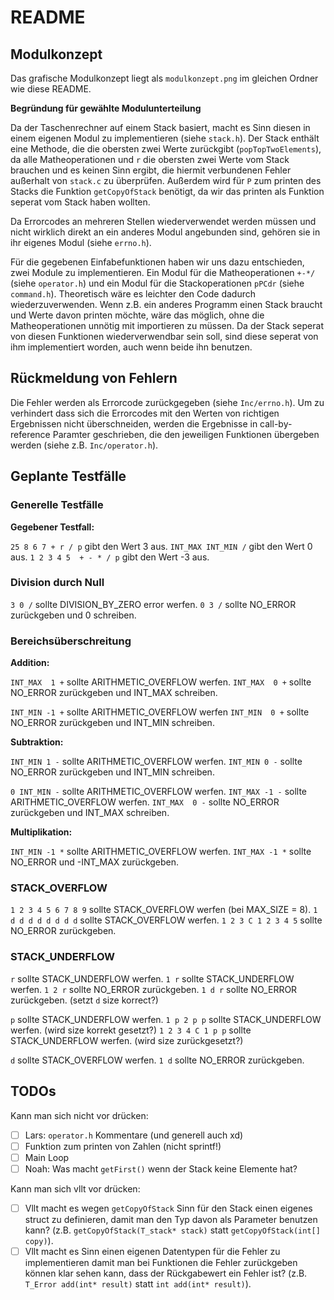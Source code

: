 # README

## Modulkonzept

Das grafische Modulkonzept liegt als `modulkonzept.png` im gleichen Ordner wie diese README.

**Begründung für gewählte Modulunterteilung**

Da der Taschenrechner auf einem Stack basiert, macht es Sinn diesen in einem eigenen Modul zu implementieren (siehe `stack.h`). Der Stack enthält eine Methode, die die obersten zwei Werte zurückgibt (`popTopTwoElements`), da alle Matheoperationen und `r` die obersten zwei Werte vom Stack brauchen und es keinen Sinn ergibt, die hiermit verbundenen Fehler außerhalt von `stack.c` zu überprüfen. Außerdem wird für `P` zum printen des Stacks die Funktion `getCopyOfStack` benötigt, da wir das printen als Funktion seperat vom Stack haben wollten.

Da Errorcodes an mehreren Stellen wiederverwendet werden müssen und nicht wirklich direkt an ein anderes Modul angebunden sind, gehören sie in ihr eigenes Modul (siehe `errno.h`).

Für die gegebenen Einfabefunktionen haben wir uns dazu entschieden, zwei Module zu implementieren. Ein Modul für die Matheoperationen `+-*/` (siehe `operator.h`) und ein Modul für die Stackoperationen `pPCdr` (siehe `command.h`). Theoretisch wäre es leichter den Code dadurch wiederzuverwenden. Wenn z.B. ein anderes Programm einen Stack braucht und Werte davon printen möchte, wäre das möglich, ohne die Matheoperationen unnötig mit importieren zu müssen. Da der Stack seperat von diesen Funktionen wiederverwendbar sein soll, sind diese seperat von ihm implementiert worden, auch wenn beide ihn benutzen.

## Rückmeldung von Fehlern

Die Fehler werden als Errorcode zurückgegeben (siehe `Inc/errno.h`). Um zu verhindert dass sich die Errorcodes mit den Werten von richtigen Ergebnissen nicht überschneiden, werden die Ergebnisse in call-by-reference Paramter geschrieben, die den jeweiligen Funktionen übergeben werden (siehe z.B. `Inc/operator.h`).


## Geplante Testfälle

### Generelle Testfälle 

**Gegebener Testfall:**

`25 8 6 7 + r / p` gibt den Wert 3 aus.
`INT_MAX INT_MIN /` gibt den Wert 0 aus.
`1 2 3 4 5  + - * / p` gibt den Wert -3 aus.

### Division durch Null

`3 0 /` sollte DIVISION_BY_ZERO error werfen.
`0 3 /` sollte NO_ERROR zurückgeben und 0 schreiben.

### Bereichsüberschreitung

**Addition:**

`INT_MAX  1 +` sollte ARITHMETIC_OVERFLOW werfen.
`INT_MAX  0 +` sollte NO_ERROR zurückgeben und INT_MAX schreiben.

`INT_MIN -1 +` sollte ARITHMETIC_OVERFLOW werfen
`INT_MIN  0 +` sollte NO_ERROR zurückgeben und INT_MIN schreiben.

**Subtraktion:**

`INT_MIN 1 -` sollte ARITHMETIC_OVERFLOW werfen.
`INT_MIN 0 -` sollte NO_ERROR zurückgeben und INT_MIN schreiben.

`0 INT_MIN -`  sollte ARITHMETIC_OVERFLOW werfen.
`INT_MAX -1 -` sollte ARITHMETIC_OVERFLOW werfen.
`INT_MAX  0 -` sollte NO_ERROR zurückgeben und INT_MAX schreiben.

**Multiplikation:**

`INT_MIN -1 *` sollte ARITHMETIC_OVERFLOW werfen.
`INT_MAX -1 *` sollte NO_ERROR und -INT_MAX zurückgeben.

### STACK_OVERFLOW

`1 2 3 4 5 6 7 8 9` sollte STACK_OVERFLOW werfen (bei MAX_SIZE = 8).
`1 d d d d d d d d` sollte STACK_OVERFLOW werfen.
`1 2 3 C 1 2 3 4 5` sollte NO_ERROR zurückgeben.

### STACK_UNDERFLOW

`r` sollte STACK_UNDERFLOW werfen.
`1 r` sollte STACK_UNDERFLOW werfen.
`1 2 r` sollte NO_ERROR zurückgeben.
`1 d r` sollte NO_ERROR zurückgeben. (setzt `d` size korrect?)

`p` sollte STACK_UNDERFLOW werfen.
`1 p 2 p p` sollte STACK_UNDERFLOW werfen. (wird size korrekt gesetzt?)
`1 2 3 4 C 1 p p` sollte STACK_UNDERFLOW werfen. (wird size zurückgesetzt?)

`d` sollte STACK_OVERFLOW werfen.
`1 d` sollte NO_ERROR zurückgeben.


## TODOs

Kann man sich nicht vor drücken:
- [ ] Lars: `operator.h` Kommentare (und generell auch xd)
- [ ] Funktion zum printen von Zahlen (nicht sprintf!)
- [ ] Main Loop
- [ ] Noah: Was macht `getFirst()` wenn der Stack keine Elemente hat?

Kann man sich vllt vor drücken:
- [ ] Vllt macht es wegen `getCopyOfStack` Sinn für den Stack einen eigenes struct zu definieren, damit man den Typ davon als Parameter benutzen kann? (z.B. `getCopyOfStack(T_stack* stack)` statt `getCopyOfStack(int[] copy)`).
- [ ] Vllt macht es Sinn einen eigenen Datentypen für die Fehler zu implementieren damit man bei Funktionen die Fehler zurückgeben können klar sehen kann, dass der Rückgabewert ein Fehler ist? (z.B. `T_Error add(int* result)` statt `int add(int* result)`). 
